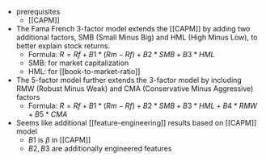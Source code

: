 - prerequisites
  - [[CAPM]]
- The Fama French 3-factor model extends the [[CAPM]] by adding two additional factors, SMB (Small Minus Big) and HML (High Minus Low), to better explain stock returns.
  - Formula: $R = Rf + B1 * (Rm - Rf) + B2 * SMB + B3 * HML$
  - SMB: for market capitalization
  - HML: for [[book-to-market-ratio]]
- The 5-factor model further extends the 3-factor model by including RMW (Robust Minus Weak) and CMA (Conservative Minus Aggressive) factors
  - Formula: $R = Rf + B1 * (Rm - Rf) + B2 * SMB + B3 * HML + B4 * RMW + B5 * CMA$
- Seems like additional [[feature-engineering]] results based on [[CAPM]] model
  - $B1$ is $\beta$ in [[CAPM]]
  - $B2, B3$ are additionally engineered features